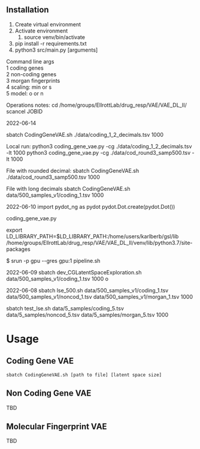 ## Installation

1. Create virtual environment
2. Activate environment
   1. source venv/bin/activate
3. pip install -r requirements.txt
4. python3 src/main.py [arguments]

Command line args  
1  coding genes  
2  non-coding genes  
3  morgan fingerprints  
4  scaling: min or s  
5  model: o or n   

Operations notes:
cd /home/groups/EllrottLab/drug_resp/VAE/VAE_DL_II/
scancel JOBID

2022-06-14

sbatch CodingGeneVAE.sh ./data/coding_1_2_decimals.tsv 1000

Local run:
python3 coding_gene_vae.py -cg ./data/coding_1_2_decimals.tsv -lt 1000
python3 coding_gene_vae.py -cg ./data/cod_round3_samp500.tsv -lt 1000

File with rounded decimal:
sbatch CodingGeneVAE.sh ./data/cod_round3_samp500.tsv 1000

File with long decimals
sbatch CodingGeneVAE.sh data/500_samples_v1/coding_1.tsv 1000

2022-06-10
import pydot_ng as pydot
pydot.Dot.create(pydot.Dot())

coding_gene_vae.py

export LD_LIBRARY_PATH=$LD_LIBRARY_PATH:/home/users/karlberb/gsl/lib
/home/groups/EllrottLab/drug_resp/VAE/VAE_DL_II/venv/lib/python3.7/site-packages

$ srun -p gpu --gres gpu:1 pipeline.sh

2022-06-09
sbatch dev_CGLatentSpaceExploration.sh data/500_samples_v1/coding_1.tsv 1000 o

2022-06-08
sbatch lse_500.sh data/500_samples_v1/coding_1.tsv data/500_samples_v1/noncod_1.tsv data/500_samples_v1/morgan_1.tsv 1000

sbatch test_lse.sh data/5_samples/coding_5.tsv data/5_samples/noncod_5.tsv data/5_samples/morgan_5.tsv 1000

# Usage

## Coding Gene VAE

```
sbatch CodingGeneVAE.sh [path to file] [latent space size]
```

## Non Coding Gene VAE

TBD

## Molecular Fingerprint VAE

TBD


